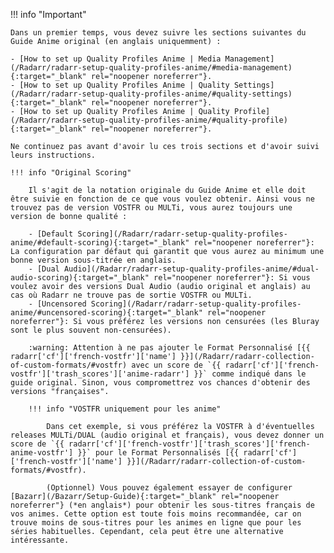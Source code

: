 !!! info "Important"

    Dans un premier temps, vous devez suivre les sections suivantes du Guide Anime original (en anglais uniquemment) :

    - [How to set up Quality Profiles Anime | Media Management](/Radarr/radarr-setup-quality-profiles-anime/#media-management){:target="_blank" rel="noopener noreferrer"}.
    - [How to set up Quality Profiles Anime | Quality Settings](/Radarr/radarr-setup-quality-profiles-anime/#quality-settings){:target="_blank" rel="noopener noreferrer"}.
    - [How to set up Quality Profiles Anime | Quality Profile](/Radarr/radarr-setup-quality-profiles-anime/#quality-profile){:target="_blank" rel="noopener noreferrer"}.

    Ne continuez pas avant d'avoir lu ces trois sections et d'avoir suivi leurs instructions.

    !!! info "Original Scoring"

        Il s'agit de la notation originale du Guide Anime et elle doit être suivie en fonction de ce que vous voulez obtenir. Ainsi vous ne trouvez pas de version VOSTFR ou MULTi, vous aurez toujours une version de bonne qualité :

        - [Default Scoring](/Radarr/radarr-setup-quality-profiles-anime/#default-scoring){:target="_blank" rel="noopener noreferrer"}: La configuration par défaut qui garantit que vous aurez au minimum une bonne version sous-titrée en anglais.
        - [Dual Audio](/Radarr/radarr-setup-quality-profiles-anime/#dual-audio-scoring){:target="_blank" rel="noopener noreferrer"}: Si vous voulez avoir des versions Dual Audio (audio original et anglais) au cas où Radarr ne trouve pas de sortie VOSTFR ou MULTi.
        - [Uncensored Scoring](/Radarr/radarr-setup-quality-profiles-anime/#uncensored-scoring){:target="_blank" rel="noopener noreferrer"}: Si vous préférez les versions non censurées (les Bluray sont le plus souvent non-censurées).

        :warning: Attention à ne pas ajouter le Format Personnalisé [{{ radarr['cf']['french-vostfr']['name'] }}](/Radarr/radarr-collection-of-custom-formats/#vostfr) avec un score de `{{ radarr['cf']['french-vostfr']['trash_scores']['anime-radarr'] }}` comme indiqué dans le guide original. Sinon, vous compromettrez vos chances d'obtenir des versions "françaises".

        !!! info "VOSTFR uniquement pour les anime"

            Dans cet exemple, si vous préférez la VOSTFR à d'éventuelles releases MULTi/DUAL (audio original et français), vous devez donner un score de `{{ radarr['cf']['french-vostfr']['trash_scores']['french-anime-vostfr'] }}` pour le Format Personnalisés [{{ radarr['cf']['french-vostfr']['name'] }}](/Radarr/radarr-collection-of-custom-formats/#vostfr).

            (Optionnel) Vous pouvez également essayer de configurer [Bazarr](/Bazarr/Setup-Guide){:target="_blank" rel="noopener noreferrer"} (*en anglais*) pour obtenir les sous-titres français de vos animes. Cette option est toute fois moins recommandée, car on trouve moins de sous-titres pour les animes en ligne que pour les séries habituelles. Cependant, cela peut être une alternative intéressante.
